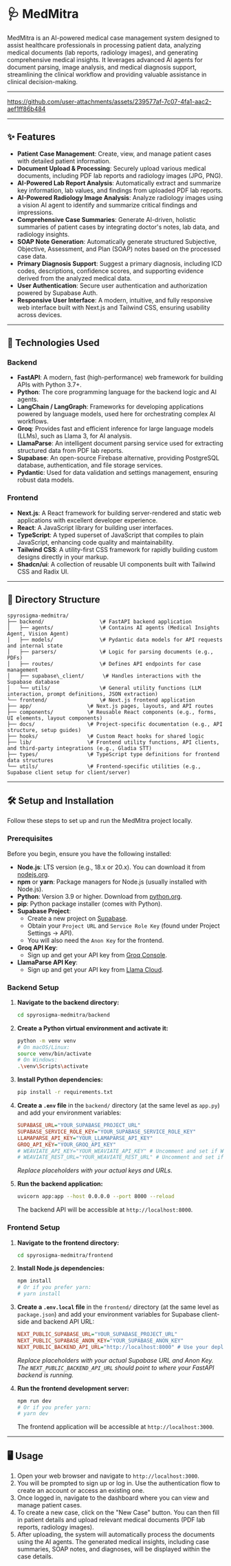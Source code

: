 # 🩺 MedMitra

MedMitra is an AI-powered medical case management system designed to assist healthcare professionals in processing patient data, analyzing medical documents (lab reports, radiology images), and generating comprehensive medical insights. It leverages advanced AI agents for document parsing, image analysis, and medical diagnosis support, streamlining the clinical workflow and providing valuable assistance in clinical decision-making.

---



https://github.com/user-attachments/assets/239577af-7c07-4fa1-aac2-aef1ff86b484



---

## ✨ Features

* **Patient Case Management**: Create, view, and manage patient cases with detailed patient information.
* **Document Upload & Processing**: Securely upload various medical documents, including PDF lab reports and radiology images (JPG, PNG).
* **AI-Powered Lab Report Analysis**: Automatically extract and summarize key information, lab values, and findings from uploaded PDF lab reports.
* **AI-Powered Radiology Image Analysis**: Analyze radiology images using a vision AI agent to identify and summarize critical findings and impressions.
* **Comprehensive Case Summaries**: Generate AI-driven, holistic summaries of patient cases by integrating doctor's notes, lab data, and radiology insights.
* **SOAP Note Generation**: Automatically generate structured Subjective, Objective, Assessment, and Plan (SOAP) notes based on the processed case data.
* **Primary Diagnosis Support**: Suggest a primary diagnosis, including ICD codes, descriptions, confidence scores, and supporting evidence derived from the analyzed medical data.
* **User Authentication**: Secure user authentication and authorization powered by Supabase Auth.
* **Responsive User Interface**: A modern, intuitive, and fully responsive web interface built with Next.js and Tailwind CSS, ensuring usability across devices.

---

## 🚀 Technologies Used

### Backend

* **FastAPI**: A modern, fast (high-performance) web framework for building APIs with Python 3.7+.
* **Python**: The core programming language for the backend logic and AI agents.
* **LangChain / LangGraph**: Frameworks for developing applications powered by language models, used here for orchestrating complex AI workflows.
* **Groq**: Provides fast and efficient inference for large language models (LLMs), such as Llama 3, for AI analysis.
* **LlamaParse**: An intelligent document parsing service used for extracting structured data from PDF lab reports.
* **Supabase**: An open-source Firebase alternative, providing PostgreSQL database, authentication, and file storage services.
* **Pydantic**: Used for data validation and settings management, ensuring robust data models.

### Frontend

* **Next.js**: A React framework for building server-rendered and static web applications with excellent developer experience.
* **React**: A JavaScript library for building user interfaces.
* **TypeScript**: A typed superset of JavaScript that compiles to plain JavaScript, enhancing code quality and maintainability.
* **Tailwind CSS**: A utility-first CSS framework for rapidly building custom designs directly in your markup.
* **Shadcn/ui**: A collection of reusable UI components built with Tailwind CSS and Radix UI.

---

## 📁 Directory Structure

```
spyrosigma-medmitra/
├── backend/                  \# FastAPI backend application
│   ├── agents/               \# Contains AI agents (Medical Insights Agent, Vision Agent)
│   ├── models/               \# Pydantic data models for API requests and internal state
│   ├── parsers/              \# Logic for parsing documents (e.g., PDFs)
│   ├── routes/               \# Defines API endpoints for case management
│   ├── supabase\_client/      \# Handles interactions with the Supabase database
│   └── utils/                \# General utility functions (LLM interaction, prompt definitions, JSON extraction)
└── frontend/                 \# Next.js frontend application
├── app/                  \# Next.js pages, layouts, and API routes
├── components/           \# Reusable React components (e.g., forms, UI elements, layout components)
├── docs/                 \# Project-specific documentation (e.g., API structure, setup guides)
├── hooks/                \# Custom React hooks for shared logic
├── lib/                  \# Frontend utility functions, API clients, and third-party integrations (e.g., Gladia STT)
├── types/                \# TypeScript type definitions for frontend data structures
└── utils/                \# Frontend-specific utilities (e.g., Supabase client setup for client/server)

````

---

## 🛠️ Setup and Installation

Follow these steps to set up and run the MedMitra project locally.

### Prerequisites

Before you begin, ensure you have the following installed:

* **Node.js**: LTS version (e.g., 18.x or 20.x). You can download it from [nodejs.org](https://nodejs.org/).
* **npm** or **yarn**: Package managers for Node.js (usually installed with Node.js).
* **Python**: Version 3.9 or higher. Download from [python.org](https://www.python.org/downloads/).
* **pip**: Python package installer (comes with Python).
* **Supabase Project**:
    * Create a new project on [Supabase](https://supabase.com/).
    * Obtain your `Project URL` and `Service Role Key` (found under Project Settings -> API).
    * You will also need the `Anon Key` for the frontend.
* **Groq API Key**:
    * Sign up and get your API key from [Groq Console](https://console.groq.com/keys).
* **LlamaParse API Key**:
    * Sign up and get your API key from [Llama Cloud](https://cloud.llamaindex.ai/).

### Backend Setup

1.  **Navigate to the backend directory:**
    ```bash
    cd spyrosigma-medmitra/backend
    ```

2.  **Create a Python virtual environment and activate it:**
    ```bash
    python -m venv venv
    # On macOS/Linux:
    source venv/bin/activate
    # On Windows:
    .\venv\Scripts\activate
    ```

3.  **Install Python dependencies:**
    ```bash
    pip install -r requirements.txt
    ```

4.  **Create a `.env` file** in the `backend/` directory (at the same level as `app.py`) and add your environment variables:

    ```ini
    SUPABASE_URL="YOUR_SUPABASE_PROJECT_URL"
    SUPABASE_SERVICE_ROLE_KEY="YOUR_SUPABASE_SERVICE_ROLE_KEY"
    LLAMAPARSE_API_KEY="YOUR_LLAMAPARSE_API_KEY"
    GROQ_API_KEY="YOUR_GROQ_API_KEY"
    # WEAVIATE_API_KEY="YOUR_WEAVIATE_API_KEY" # Uncomment and set if Weaviate is integrated
    # WEAVIATE_REST_URL="YOUR_WEAVIATE_REST_URL" # Uncomment and set if Weaviate is integrated
    ```
    *Replace placeholders with your actual keys and URLs.*

5.  **Run the backend application:**
    ```bash
    uvicorn app:app --host 0.0.0.0 --port 8000 --reload
    ```
    The backend API will be accessible at `http://localhost:8000`.

### Frontend Setup

1.  **Navigate to the frontend directory:**
    ```bash
    cd spyrosigma-medmitra/frontend
    ```

2.  **Install Node.js dependencies:**
    ```bash
    npm install
    # Or if you prefer yarn:
    # yarn install
    ```

3.  **Create a `.env.local` file** in the `frontend/` directory (at the same level as `package.json`) and add your environment variables for Supabase client-side and backend API URL:

    ```ini
    NEXT_PUBLIC_SUPABASE_URL="YOUR_SUPABASE_PROJECT_URL"
    NEXT_PUBLIC_SUPABASE_ANON_KEY="YOUR_SUPABASE_ANON_KEY"
    NEXT_PUBLIC_BACKEND_API_URL="http://localhost:8000" # Use your deployed backend URL if applicable
    ```
    *Replace placeholders with your actual Supabase URL and Anon Key. The `NEXT_PUBLIC_BACKEND_API_URL` should point to where your FastAPI backend is running.*

4.  **Run the frontend development server:**
    ```bash
    npm run dev
    # Or if you prefer yarn:
    # yarn dev
    ```
    The frontend application will be accessible at `http://localhost:3000`.

---

## 🖥️ Usage

1.  Open your web browser and navigate to `http://localhost:3000`.
2.  You will be prompted to sign up or log in. Use the authentication flow to create an account or access an existing one.
3.  Once logged in, navigate to the dashboard where you can view and manage patient cases.
4.  To create a new case, click on the "New Case" button. You can then fill in patient details and upload relevant medical documents (PDF lab reports, radiology images).
5.  After uploading, the system will automatically process the documents using the AI agents. The generated medical insights, including case summaries, SOAP notes, and diagnoses, will be displayed within the case details.
